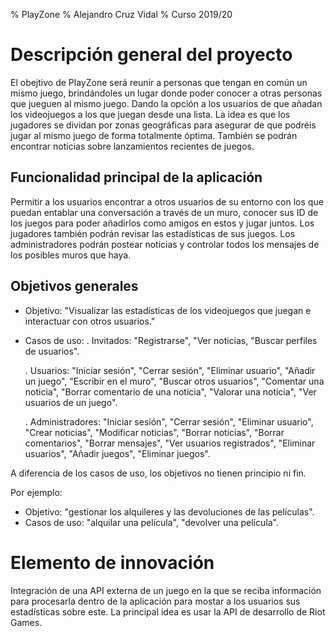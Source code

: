 % PlayZone
% Alejandro Cruz Vidal
% Curso 2019/20

# Descripción general del proyecto

El obejtivo de PlayZone será reunir a personas que tengan en común un mismo juego, brindándoles un lugar donde poder conocer a otras personas que jueguen al mismo juego. Dando la opción a los usuarios de que añadan los videojuegos a los que juegan desde una lista. La idea es que los jugadores se dividan por zonas geográficas para asegurar de que podréis jugar al mismo juego de forma totalmente óptima. También se podrán encontrar noticias sobre lanzamientos recientes de juegos.

## Funcionalidad principal de la aplicación

Permitir a los usuarios encontrar a otros usuarios de su entorno con los que puedan entablar una conversación a través de un muro, conocer sus ID de los juegos para poder añadirlos como amigos en estos y jugar juntos.
Los jugadores también podrán revisar las estadísticas de sus juegos.
Los administradores podrán postear noticias y controlar todos los mensajes de los posibles muros que haya.

## Objetivos generales

* Objetivo: "Visualizar las estadísticas de los videojuegos que juegan e interactuar con otros usuarios."

* Casos de uso:
    . Invitados: "Registrarse", "Ver noticias, "Buscar perfiles de usuarios".
    
    . Usuarios: "Iniciar sesión", "Cerrar sesión", "Eliminar usuario", "Añadir un juego", "Escribir en el muro", "Buscar otros usuarios", "Comentar una noticia", "Borrar comentario de una noticia", "Valorar una noticia", "Ver usuarios de un juego".

    . Administradores: "Iniciar sesión", "Cerrar sesión", "Eliminar usuario", "Crear noticias", "Modificar noticias", "Borrar noticias", "Borrar comentarios", "Borrar mensajes", "Ver usuarios registrados", "Eliminar usuarios", "Añadir juegos", "Eliminar juegos".

A diferencia de los casos de uso, los objetivos no tienen principio ni fin.

Por ejemplo:

* Objetivo: "gestionar los alquileres y las devoluciones de las películas".
* Casos de uso: "alquilar una película", "devolver una película".

# Elemento de innovación

Integración de una API externa de un juego en la que se reciba información para procesarla dentro de la aplicación para mostar a los usuarios sus estadísticas sobre este. La principal idea es usar la API de desarrollo de Riot Games.
